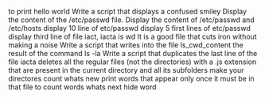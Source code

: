 to print hello world
Write a script that displays a confused smiley
Display the content of the /etc/passwd file.
Display the content of /etc/passwd and /etc/hosts
display 10 line of etc/passwd
display 5 first lines of etc/passwd
display third line of file iact, iacta is wd
It is a good file that cuts iron without making a noise
Write a script that writes into the file ls_cwd_content the result of the command ls -la
Write a script that duplicates the last line of the file iacta
deletes all the regular files (not the directories) with a .js extension that are present in the current directory and all its subfolders
make your directores count
whats new
print words that appear only once
it must be in that file
to count words
whats next
hide word
